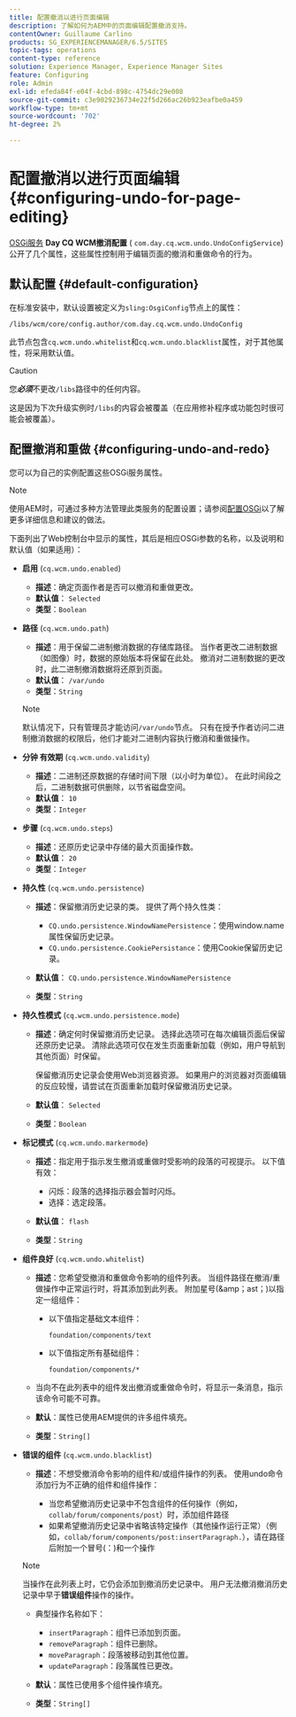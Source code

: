 ```yaml
---
title: 配置撤消以进行页面编辑
description: 了解如何为AEM中的页面编辑配置撤消支持。
contentOwner: Guillaume Carlino
products: SG_EXPERIENCEMANAGER/6.5/SITES
topic-tags: operations
content-type: reference
solution: Experience Manager, Experience Manager Sites
feature: Configuring
role: Admin
exl-id: efeda84f-e04f-4cbd-898c-4754dc29e008
source-git-commit: c3e9029236734e22f5d266ac26b923eafbe0a459
workflow-type: tm+mt
source-wordcount: '702'
ht-degree: 2%

---
```


# 配置撤消以进行页面编辑{#configuring-undo-for-page-editing}

[OSGi服务](/help/sites-deploying/configuring-osgi.md) **Day CQ WCM撤消配置** ( `com.day.cq.wcm.undo.UndoConfigService`)公开了几个属性，这些属性控制用于编辑页面的撤消和重做命令的行为。

## 默认配置 {#default-configuration}

在标准安装中，默认设置被定义为`sling:OsgiConfig`节点上的属性：

`/libs/wcm/core/config.author/com.day.cq.wcm.undo.UndoConfig`

此节点包含`cq.wcm.undo.whitelist`和`cq.wcm.undo.blacklist`属性，对于其他属性，将采用默认值。

>[!CAUTION]
>
>您&#x200B;***必须***&#x200B;不更改`/libs`路径中的任何内容。
>
>这是因为下次升级实例时`/libs`的内容会被覆盖（在应用修补程序或功能包时很可能会被覆盖）。

## 配置撤消和重做 {#configuring-undo-and-redo}

您可以为自己的实例配置这些OSGi服务属性。

>[!NOTE]
>
>使用AEM时，可通过多种方法管理此类服务的配置设置；请参阅[配置OSGi](/help/sites-deploying/configuring-osgi.md)以了解更多详细信息和建议的做法。

下面列出了Web控制台中显示的属性，其后是相应OSGi参数的名称，以及说明和默认值（如果适用）：

* **启用**
(`cq.wcm.undo.enabled`)

   * **描述**：确定页面作者是否可以撤消和重做更改。
   * **默认值**： `Selected`
   * **类型**：`Boolean`

* **路径**
(`cq.wcm.undo.path`)

   * **描述**：用于保留二进制撤消数据的存储库路径。 当作者更改二进制数据（如图像）时，数据的原始版本将保留在此处。 撤消对二进制数据的更改时，此二进制撤消数据将还原到页面。
   * **默认值**： `/var/undo`
   * **类型**：`String`

  >[!NOTE]
  >
  >默认情况下，只有管理员才能访问`/var/undo`节点。 只有在授予作者访问二进制撤消数据的权限后，他们才能对二进制内容执行撤消和重做操作。

* **分钟 有效期**
(`cq.wcm.undo.validity`)

   * **描述**：二进制还原数据的存储时间下限（以小时为单位）。 在此时间段之后，二进制数据可供删除，以节省磁盘空间。
   * **默认值**： `10`
   * **类型**：`Integer`

* **步骤**
(`cq.wcm.undo.steps`)

   * **描述**：还原历史记录中存储的最大页面操作数。
   * **默认值**： `20`
   * **类型**：`Integer`

* **持久性**
(`cq.wcm.undo.persistence`)

   * **描述**：保留撤消历史记录的类。 提供了两个持久性类：

      * `CQ.undo.persistence.WindowNamePersistence`：使用window.name属性保留历史记录。
      * `CQ.undo.persistence.CookiePersistance`：使用Cookie保留历史记录。

   * **默认值**： `CQ.undo.persistence.WindowNamePersistence`
   * **类型**：`String`

* **持久性模式**
(`cq.wcm.undo.persistence.mode`)

   * **描述**：确定何时保留撤消历史记录。 选择此选项可在每次编辑页面后保留还原历史记录。 清除此选项可仅在发生页面重新加载（例如，用户导航到其他页面）时保留。

     保留撤消历史记录会使用Web浏览器资源。 如果用户的浏览器对页面编辑的反应较慢，请尝试在页面重新加载时保留撤消历史记录。

   * **默认值**： `Selected`
   * **类型**：`Boolean`

* **标记模式**
(`cq.wcm.undo.markermode`)

   * **描述**：指定用于指示发生撤消或重做时受影响的段落的可视提示。 以下值有效：

      * 闪烁：段落的选择指示器会暂时闪烁。
      * 选择：选定段落。

   * **默认值**： `flash`
   * **类型**：`String`

* **组件良好**
(`cq.wcm.undo.whitelist`)

   * **描述**：您希望受撤消和重做命令影响的组件列表。 当组件路径在撤消/重做操作中正常运行时，将其添加到此列表。 附加星号(&amp;amp；ast；)以指定一组组件：

      * 以下值指定基础文本组件：

        `foundation/components/text`

      * 以下值指定所有基础组件：

        `foundation/components/*`

   * 当向不在此列表中的组件发出撤消或重做命令时，将显示一条消息，指示该命令可能不可靠。

   * **默认**：属性已使用AEM提供的许多组件填充。
   * **类型**：`String[]`

* **错误的组件**
(`cq.wcm.undo.blacklist`)

   * **描述**：不想受撤消命令影响的组件和/或组件操作的列表。 使用undo命令添加行为不正确的组件和组件操作：

      * 当您希望撤消历史记录中不包含组件的任何操作（例如，`collab/forum/components/post`）时，添加组件路径
      * 如果希望撤消历史记录中省略该特定操作（其他操作运行正常）（例如，`collab/forum/components/post:insertParagraph.`），请在路径后附加一个冒号(：)和一个操作

  >[!NOTE]
  >
  >当操作在此列表上时，它仍会添加到撤消历史记录中。 用户无法撤消撤消历史记录中早于&#x200B;**错误组件**&#x200B;操作的操作。

   * 典型操作名称如下：

      * `insertParagraph`：组件已添加到页面。
      * `removeParagraph`：组件已删除。
      * `moveParagraph`：段落被移动到其他位置。
      * `updateParagraph`：段落属性已更改。

   * **默认**：属性已使用多个组件操作填充。
   * **类型**：`String[]`
